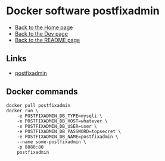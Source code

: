 # Docker software postfixadmin

- [Back to the Home page](../../README.md)
- [Back to the Dev page](../README.md)
- [Back to the README page](README.md)

## Links
- [postfixadmin](https://hub.docker.com/_/postfixadmin)

## Docker commands
```
docker pull postfixadmin
docker run \
	-e POSTFIXADMIN_DB_TYPE=mysqli \
    -e POSTFIXADMIN_DB_HOST=whatever \
    -e POSTFIXADMIN_DB_USER=user \
    -e POSTFIXADMIN_DB_PASSWORD=topsecret \
    -e POSTFIXADMIN_DB_NAME=postfixadmin \
    --name some-postfixadmin \
	-p 8080:80
    postfixadmin
```
